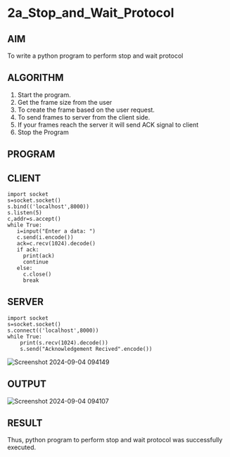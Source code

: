 # 2a_Stop_and_Wait_Protocol
## AIM 
To write a python program to perform stop and wait protocol
## ALGORITHM
1. Start the program.
2. Get the frame size from the user
3. To create the frame based on the user request.
4. To send frames to server from the client side.
5. If your frames reach the server it will send ACK signal to client
6. Stop the Program
## PROGRAM
## CLIENT
```
import socket
s=socket.socket()
s.bind(('localhost',8000))
s.listen(5)
c,addr=s.accept()
while True:
   i=input("Enter a data: ")
   c.send(i.encode())
   ack=c.recv(1024).decode()
   if ack:
     print(ack)
     continue
   else:
     c.close()
     break
```
## SERVER
```
import socket
s=socket.socket()
s.connect(('localhost',8000))
while True:
    print(s.recv(1024).decode())
    s.send("Acknowledgement Recived".encode())
```
![Screenshot 2024-09-04 094149](https://github.com/user-attachments/assets/f749c209-9fb6-43d2-928f-c052c6ae0b86)

## OUTPUT
![Screenshot 2024-09-04 094107](https://github.com/user-attachments/assets/00cebdd2-b42b-46c1-94f9-3b631be769b0)


## RESULT
Thus, python program to perform stop and wait protocol was successfully executed.
